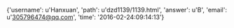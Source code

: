 {'username': u'Hanxuan', 'path': u'dzd1139/1139.html', 'answer': u'B', 'email': u'305796474@qq.com', 'time': '2016-02-24:09:14:13'}